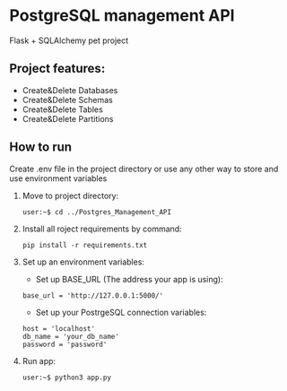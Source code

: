 # PostgreSQL management API
Flask + SQLAlchemy pet project
## Project features:

- Create&Delete Databases
- Create&Delete Schemas
- Create&Delete Tables
- Create&Delete Partitions

## How to run
Create .env file in the project directory or use any other way to store and use environment variables
1. Move to project directory:
   ```console
   user:~$ cd ../Postgres_Management_API
   ```

1. Install all roject requirements by command:
   ```
   pip install -r requirements.txt
   ```

1. Set up an environment variables:
   - Set up BASE_URL (The address your app is using):
    ```
   base_url = 'http://127.0.0.1:5000/'
    ```
   - Set up your PostrgeSQL connection variables:
   ```
   host = 'localhost'
   db_name = 'your_db_name'
   password = 'password'
    ```
2. Run app:
   ```console
   user:~$ python3 app.py
   ```